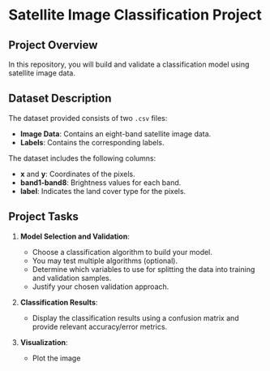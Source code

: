 # Satellite Image Classification Project

## Project Overview

In this repository, you will build and validate a classification model using satellite image data.

## Dataset Description

The dataset provided consists of two `.csv` files:

- **Image Data**: Contains an eight-band satellite image data.
- **Labels**: Contains the corresponding labels.

The dataset includes the following columns:

- **x** and **y**: Coordinates of the pixels.
- **band1-band8**: Brightness values for each band.
- **label**: Indicates the land cover type for the pixels.

## Project Tasks

1. **Model Selection and Validation**:
   - Choose a classification algorithm to build your model.
   - You may test multiple algorithms (optional).
   - Determine which variables to use for splitting the data into training and validation samples.
   - Justify your chosen validation approach.

2. **Classification Results**:
   - Display the classification results using a confusion matrix and provide relevant accuracy/error metrics.

3. **Visualization**:
   - Plot the image
